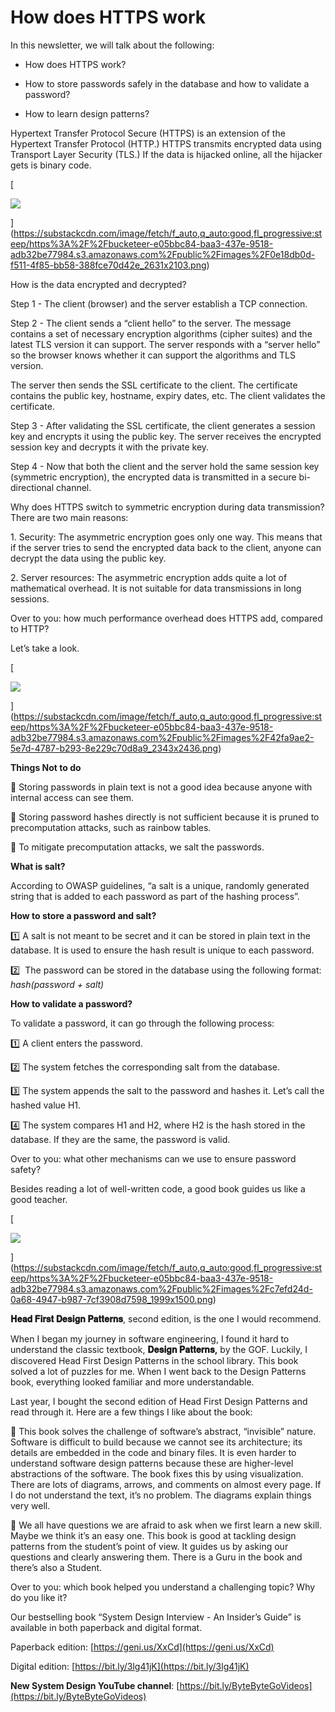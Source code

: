 # How does HTTPS work
In this newsletter, we will talk about the following:

*   How does HTTPS work?
    
*   How to store passwords safely in the database and how to validate a password?
    
*   How to learn design patterns?
    

Hypertext Transfer Protocol Secure (HTTPS) is an extension of the Hypertext Transfer Protocol (HTTP.) HTTPS transmits encrypted data using Transport Layer Security (TLS.) If the data is hijacked online, all the hijacker gets is binary code. 

[

![](assets/https%3A%2F%2Fbucketeer-e05bbc84-baa3-437e-9518-adb32be77984.s3.amazonaws.com%2Fpublic%2Fimages%2F0e.jpg)


](https://substackcdn.com/image/fetch/f_auto,q_auto:good,fl_progressive:steep/https%3A%2F%2Fbucketeer-e05bbc84-baa3-437e-9518-adb32be77984.s3.amazonaws.com%2Fpublic%2Fimages%2F0e18db0d-f511-4f85-bb58-388fce70d42e_2631x2103.png)

How is the data encrypted and decrypted?

Step 1 - The client (browser) and the server establish a TCP connection.

Step 2 - The client sends a “client hello” to the server. The message contains a set of necessary encryption algorithms (cipher suites) and the latest TLS version it can support. The server responds with a “server hello” so the browser knows whether it can support the algorithms and TLS version.

The server then sends the SSL certificate to the client. The certificate contains the public key, hostname, expiry dates, etc. The client validates the certificate. 

Step 3 - After validating the SSL certificate, the client generates a session key and encrypts it using the public key. The server receives the encrypted session key and decrypts it with the private key. 

Step 4 - Now that both the client and the server hold the same session key (symmetric encryption), the encrypted data is transmitted in a secure bi-directional channel.

Why does HTTPS switch to symmetric encryption during data transmission? There are two main reasons:

1\. Security: The asymmetric encryption goes only one way. This means that if the server tries to send the encrypted data back to the client, anyone can decrypt the data using the public key.

2\. Server resources: The asymmetric encryption adds quite a lot of mathematical overhead. It is not suitable for data transmissions in long sessions.

Over to you: how much performance overhead does HTTPS add, compared to HTTP?

Let’s take a look.

[

![](assets/https%3A%2F%2Fbucketeer-e05bbc84-baa3-437e-9518-adb32be77984.s3.amazonaws.com%2Fpublic%2Fimages%2F42.jpg)


](https://substackcdn.com/image/fetch/f_auto,q_auto:good,fl_progressive:steep/https%3A%2F%2Fbucketeer-e05bbc84-baa3-437e-9518-adb32be77984.s3.amazonaws.com%2Fpublic%2Fimages%2F42fa9ae2-5e7d-4787-b293-8e229c70d8a9_2343x2436.png)

**Things Not to do**

🔹 Storing passwords in plain text is not a good idea because anyone with internal access can see them.

🔹 Storing password hashes directly is not sufficient because it is pruned to precomputation attacks, such as rainbow tables. 

🔹 To mitigate precomputation attacks, we salt the passwords. 

**What is salt?**

According to OWASP guidelines, “a salt is a unique, randomly generated string that is added to each password as part of the hashing process”.

**How to store a password and salt?**

1️⃣ A salt is not meant to be secret and it can be stored in plain text in the database. It is used to ensure the hash result is unique to each password.

2️⃣  The password can be stored in the database using the following format: _hash(password + salt)_

**How to validate a password?**

To validate a password, it can go through the following process:

1️⃣ A client enters the password.

2️⃣ The system fetches the corresponding salt from the database.

3️⃣ The system appends the salt to the password and hashes it. Let’s call the hashed value H1.

4️⃣ The system compares H1 and H2, where H2 is the hash stored in the database. If they are the same, the password is valid. 

Over to you: what other mechanisms can we use to ensure password safety?

Besides reading a lot of well-written code, a good book guides us like a good teacher.

[

![](assets/https%3A%2F%2Fbucketeer-e05bbc84-baa3-437e-9518-adb32be77984.s3.amazonaws.com%2Fpublic%2Fimages%2Fc7.png)


](https://substackcdn.com/image/fetch/f_auto,q_auto:good,fl_progressive:steep/https%3A%2F%2Fbucketeer-e05bbc84-baa3-437e-9518-adb32be77984.s3.amazonaws.com%2Fpublic%2Fimages%2Fc7efd24d-0a68-4947-b987-7cf3908d7598_1999x1500.png)

**𝐇𝐞𝐚𝐝 𝐅𝐢𝐫𝐬𝐭 𝐃𝐞𝐬𝐢𝐠𝐧 𝐏𝐚𝐭𝐭𝐞𝐫𝐧𝐬**, second edition, is the one I would recommend.

When I began my journey in software engineering, I found it hard to understand the classic textbook, **𝐃𝐞𝐬𝐢𝐠𝐧 𝐏𝐚𝐭𝐭𝐞𝐫𝐧𝐬,** by the GOF. Luckily, I discovered Head First Design Patterns in the school library. This book solved a lot of puzzles for me. When I went back to the Design Patterns book, everything looked familiar and more understandable.

Last year, I bought the second edition of Head First Design Patterns and read through it. Here are a few things I like about the book:

🔹 This book solves the challenge of software’s abstract, “invisible” nature. Software is difficult to build because we cannot see its architecture; its details are embedded in the code and binary files. It is even harder to understand software design patterns because these are higher-level abstractions of the software. The book fixes this by using visualization. There are lots of diagrams, arrows, and comments on almost every page. If I do not understand the text, it’s no problem. The diagrams explain things very well.

🔹 We all have questions we are afraid to ask when we first learn a new skill. Maybe we think it’s an easy one. This book is good at tackling design patterns from the student’s point of view. It guides us by asking our questions and clearly answering them. There is a Guru in the book and there’s also a Student.

Over to you: which book helped you understand a challenging topic? Why do you like it?

Our bestselling book “System Design Interview - An Insider’s Guide” is available in both paperback and digital format.

Paperback edition: [https://geni.us/XxCd](https://geni.us/XxCd)

Digital edition: [https://bit.ly/3lg41jK](https://bit.ly/3lg41jK)

**New System Design YouTube channel**: [https://bit.ly/ByteByteGoVideos](https://bit.ly/ByteByteGoVideos)
